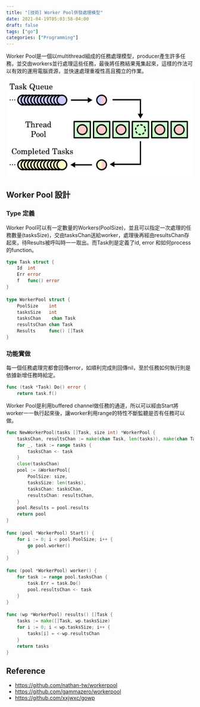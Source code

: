 ```yaml
---
title: "[技術] Worker Pool併發處理模型"
date: 2021-04-19T05:03:58-04:00
draft: false
tags: ["go"]
categories: ["Programming"]
---
```




Worker Pool是一個以multithread組成的任務處理模型，producer產生許多任務，並交由workers並行處理這些任務，最後將任務結果蒐集起來，這樣的作法可以有效的運用電腦資源，並快速處理重複性高且獨立的作業。
<!--more-->
![worker-pool](/images/worker-pool/worker-pool.png)

## Worker Pool 設計
 
### Type 定義

Worker Pool可以有一定數量的Workers(PoolSize)，並且可以指定一次處理的任務數量(tasksSize)，交由tasksChan送給worker，處理後再經由resultsChan存起來，待Results被呼叫時一一取出。而Task則是定義了id, error 和如何process的function。

```go
type Task struct {
	Id  int
	Err error
	f   func() error
}

type WorkerPool struct {
	PoolSize    int
	tasksSize   int
	tasksChan    chan Task
	resultsChan chan Task
	Results     func() []Task
}
```

### 功能實做

每一個任務處理完都會回傳error，如順利完成則回傳nil，至於任務如何執行則是依據新增任務時給定。

```go
func (task *Task) Do() error {
	return task.f()
```

Worker Pool是利用buffered channel做任務的通道，所以可以經由Start將worker一一執行起來後，讓worker利用range的特性不斷監聽是否有任務可以做。

```go
func NewWorkerPool(tasks []Task, size int) *WorkerPool {
	tasksChan, resultsChan := make(chan Task, len(tasks)), make(chan Task, len(tasks))
	for _, task := range tasks {
		tasksChan <- task
	}
	close(tasksChan)
	pool := &WorkerPool{
		PoolSize: size,
		tasksSize: len(tasks),
		tasksChan: tasksChan,
		resultsChan: resultsChan,
	}
	pool.Results = pool.results
	return pool
}

func (pool *WorkerPool) Start() {  
    for i := 0; i < pool.PoolSize; i++ {  
        go pool.worker()  
    }  
}  

func (pool *WorkerPool) worker() {  
    for task := range pool.tasksChan {  
        task.Err = task.Do()  
        pool.resultsChan <- task  
    }  
}  

func (wp *WorkerPool) results() []Task {
	tasks := make([]Task, wp.tasksSize)
	for i := 0; i < wp.tasksSize; i++ {
		tasks[i] = <-wp.resultsChan
	}
	return tasks
}
```

## Reference

* https://github.com/nathan-tw/workerpool
* https://github.com/gammazero/workerpool
* https://github.com/xxjwxc/gowp
